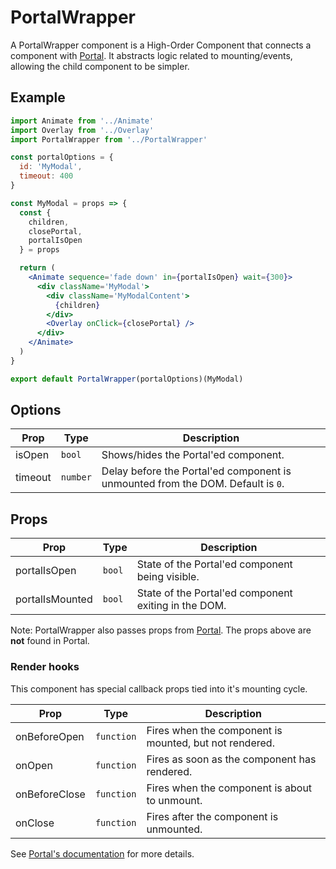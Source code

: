 # PortalWrapper

A PortalWrapper component is a High-Order Component that connects a component with [Portal](../Portal). It abstracts logic related to mounting/events, allowing the child component to be simpler.


## Example

```jsx
import Animate from '../Animate'
import Overlay from '../Overlay'
import PortalWrapper from '../PortalWrapper'

const portalOptions = {
  id: 'MyModal',
  timeout: 400
}

const MyModal = props => {
  const {
    children,
    closePortal,
    portalIsOpen
  } = props

  return (
    <Animate sequence='fade down' in={portalIsOpen} wait={300}>
      <div className='MyModal'>
        <div className='MyModalContent'>
          {children}
        </div>
        <Overlay onClick={closePortal} />
      </div>
    </Animate>
  )
}

export default PortalWrapper(portalOptions)(MyModal)
```


## Options

| Prop | Type | Description |
| --- | --- | --- |
| isOpen | `bool` | Shows/hides the Portal'ed component. |
| timeout | `number` | Delay before the Portal'ed component is unmounted from the DOM. Default is `0`. |


## Props

| Prop | Type | Description |
| --- | --- | --- |
| portalIsOpen | `bool` | State of the Portal'ed component being visible. |
| portalIsMounted | `bool` | State of the Portal'ed component exiting in the DOM. |

Note: PortalWrapper also passes props from [Portal](../Portal). The props above are **not** found in Portal.


### Render hooks

This component has special callback props tied into it's mounting cycle.

| Prop | Type | Description |
| --- | --- | --- |
| onBeforeOpen | `function` | Fires when the component is mounted, but not rendered. |
| onOpen | `function` | Fires as soon as the component has rendered. |
| onBeforeClose | `function` | Fires when the component is about to unmount. |
| onClose | `function` | Fires after the component is unmounted. |

See [Portal's documentation](../Portal#render-hooks) for more details.
